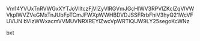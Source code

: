 Vm14YVUxTnRVWGxXYTJoVlltczFjVlZyVlRGVmJGcHlWV3RPVlZKclZqVlVW
VkpIWVZVeGMxTnJUbFpTCmJFWXpWWHBDVDJSSFRrbFhiV3hyQ21WcVFUVlJN
bVIzWWxacmVVMUVNRXREYlZwcVpWRTlQUW9LY25segoKcWNz

bxt